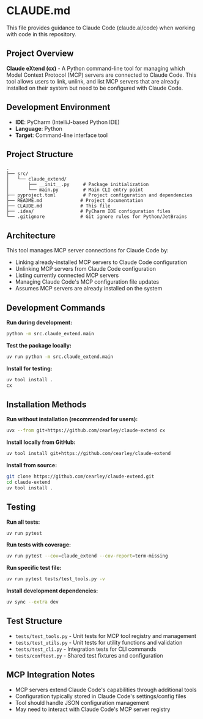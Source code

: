 # CLAUDE.md

This file provides guidance to Claude Code (claude.ai/code) when working with code in this repository.

## Project Overview

**Claude eXtend (cx)** - A Python command-line tool for managing which Model Context Protocol (MCP) servers are connected to Claude Code. This tool allows users to link, unlink, and list MCP servers that are already installed on their system but need to be configured with Claude Code.

## Development Environment

- **IDE**: PyCharm (IntelliJ-based Python IDE)
- **Language**: Python
- **Target**: Command-line interface tool

## Project Structure

```
.
├── src/
│   └── claude_extend/
│       ├── __init__.py     # Package initialization
│       └── main.py         # Main CLI entry point
├── pyproject.toml          # Project configuration and dependencies
├── README.md              # Project documentation
├── CLAUDE.md              # This file
├── .idea/                 # PyCharm IDE configuration files
└── .gitignore             # Git ignore rules for Python/JetBrains
```

## Architecture

This tool manages MCP server connections for Claude Code by:
- Linking already-installed MCP servers to Claude Code configuration
- Unlinking MCP servers from Claude Code configuration
- Listing currently connected MCP servers
- Managing Claude Code's MCP configuration file updates
- Assumes MCP servers are already installed on the system

## Development Commands

**Run during development:**
```bash
python -m src.claude_extend.main
```

**Test the package locally:**
```bash
uv run python -m src.claude_extend.main
```

**Install for testing:**
```bash
uv tool install .
cx
```

## Installation Methods

**Run without installation (recommended for users):**
```bash
uvx --from git+https://github.com/cearley/claude-extend cx
```

**Install locally from GitHub:**
```bash
uv tool install git+https://github.com/cearley/claude-extend
```

**Install from source:**
```bash
git clone https://github.com/cearley/claude-extend.git
cd claude-extend
uv tool install .
```

## Testing

**Run all tests:**
```bash
uv run pytest
```

**Run tests with coverage:**
```bash
uv run pytest --cov=claude_extend --cov-report=term-missing
```

**Run specific test file:**
```bash
uv run pytest tests/test_tools.py -v
```

**Install development dependencies:**
```bash
uv sync --extra dev
```

## Test Structure

- `tests/test_tools.py` - Unit tests for MCP tool registry and management
- `tests/test_utils.py` - Unit tests for utility functions and validation
- `tests/test_cli.py` - Integration tests for CLI commands
- `tests/conftest.py` - Shared test fixtures and configuration

## MCP Integration Notes

- MCP servers extend Claude Code's capabilities through additional tools
- Configuration typically stored in Claude Code's settings/config files
- Tool should handle JSON configuration management
- May need to interact with Claude Code's MCP server registry